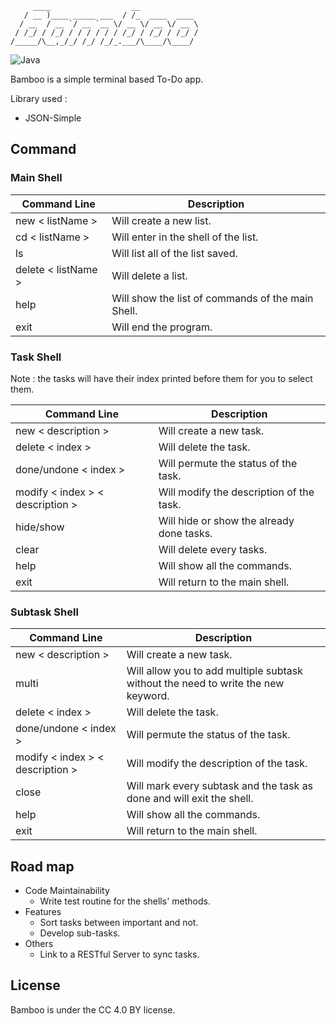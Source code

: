 ```
     ____                  __             
   / __ )____ _____ ___  / /_  ____  ____
  / __  / __ `/ __ `__ \/ __ \/ __ \/ __ \
 / /_/ / /_/ / / / / / / /_/ / /_/ / /_/ /
/_____/\__,_/_/ /_/ /_/_.___/\____/\____/
```
![Java](https://img.shields.io/badge/java_16-%23ED8B00.svg?style=for-the-badge&logo=java&logoColor=white)

Bamboo is a simple terminal based To-Do app.

Library used :
* JSON-Simple


<h2> Command </h2>

<h3> Main Shell </h3>

| Command Line | Description |
| --- | --- |
| new < listName > | Will create a new list. |
| cd < listName >| Will enter in the shell of the list. |
| ls | Will list all of the list saved. |
| delete < listName > | Will delete a list. |
| help | Will show the list of commands of the main Shell. |
| exit | Will end the program. |

<h3> Task Shell </h3>

Note : the tasks will have their index printed before them for you to select them.

| Command Line | Description |
| --- | --- |
| new < description > | Will create a new task. |
| delete < index > | Will delete the task. |
| done/undone < index > | Will permute the status of the task. |
| modify < index > < description > |  Will modify the description of the task. |
| hide/show | Will hide or show the already done tasks. |
| clear | Will delete every tasks. |
| help | Will show all the commands.  |
| exit | Will return to the main shell.  |

### Subtask Shell

| Command Line | Description |
| --- | --- |
| new < description > | Will create a new task. |
| multi | Will allow you to add multiple subtask without the need to write the new keyword. |
| delete < index > | Will delete the task. |
| done/undone < index > | Will permute the status of the task. |
| modify < index > < description > |  Will modify the description of the task. |
| close | Will mark every subtask and the task as done and will exit the shell. |
| help | Will show all the commands.  |
| exit | Will return to the main shell.  |

<h2> Road map </h2>

* Code Maintainability 
  * Write test routine for the shells' methods.
* Features 
  * Sort tasks between important and not.
  * Develop sub-tasks.
* Others
  * Link to a RESTful Server to sync tasks.


<h2> License </h2>

Bamboo is under the CC 4.0 BY license.